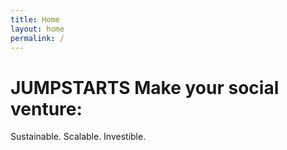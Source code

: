 ```yaml
---
title: Home
layout: home
permalink: /
---
```

# JUMPSTARTS Make your social venture:

Sustainable. Scalable. Investible.
